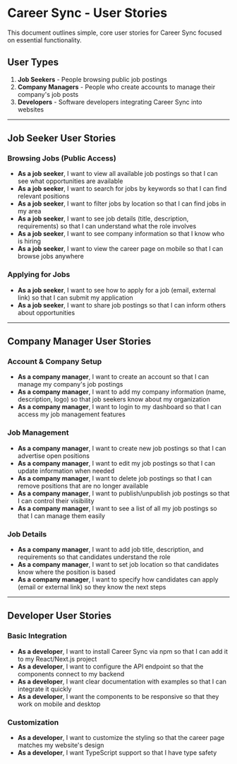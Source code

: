# Career Sync - User Stories

This document outlines simple, core user stories for Career Sync focused on essential functionality.

## User Types

1. **Job Seekers** - People browsing public job postings
2. **Company Managers** - People who create accounts to manage their company's job posts
3. **Developers** - Software developers integrating Career Sync into websites

---

## Job Seeker User Stories

### Browsing Jobs (Public Access)
- **As a job seeker**, I want to view all available job postings so that I can see what opportunities are available
- **As a job seeker**, I want to search for jobs by keywords so that I can find relevant positions
- **As a job seeker**, I want to filter jobs by location so that I can find jobs in my area
- **As a job seeker**, I want to see job details (title, description, requirements) so that I can understand what the role involves
- **As a job seeker**, I want to see company information so that I know who is hiring
- **As a job seeker**, I want to view the career page on mobile so that I can browse jobs anywhere

### Applying for Jobs
- **As a job seeker**, I want to see how to apply for a job (email, external link) so that I can submit my application
- **As a job seeker**, I want to share job postings so that I can inform others about opportunities

---

## Company Manager User Stories

### Account & Company Setup
- **As a company manager**, I want to create an account so that I can manage my company's job postings
- **As a company manager**, I want to add my company information (name, description, logo) so that job seekers know about my organization
- **As a company manager**, I want to login to my dashboard so that I can access my job management features

### Job Management
- **As a company manager**, I want to create new job postings so that I can advertise open positions
- **As a company manager**, I want to edit my job postings so that I can update information when needed
- **As a company manager**, I want to delete job postings so that I can remove positions that are no longer available
- **As a company manager**, I want to publish/unpublish job postings so that I can control their visibility
- **As a company manager**, I want to see a list of all my job postings so that I can manage them easily

### Job Details
- **As a company manager**, I want to add job title, description, and requirements so that candidates understand the role
- **As a company manager**, I want to set job location so that candidates know where the position is based
- **As a company manager**, I want to specify how candidates can apply (email or external link) so they know the next steps

---

## Developer User Stories

### Basic Integration
- **As a developer**, I want to install Career Sync via npm so that I can add it to my React/Next.js project
- **As a developer**, I want to configure the API endpoint so that the components connect to my backend
- **As a developer**, I want clear documentation with examples so that I can integrate it quickly
- **As a developer**, I want the components to be responsive so that they work on mobile and desktop

### Customization
- **As a developer**, I want to customize the styling so that the career page matches my website's design
- **As a developer**, I want TypeScript support so that I have type safety
